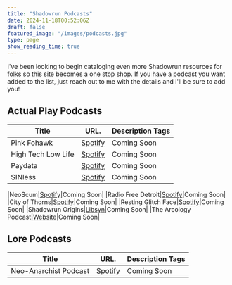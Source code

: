```yaml
---
title: "Shadowrun Podcasts"
date: 2024-11-18T00:52:06Z
draft: false
featured_image: "/images/podcasts.jpg"
type: page
show_reading_time: true
---
```


I've been looking to begin cataloging even more Shadowrun resources for folks so this site becomes a one stop shop. If you have a podcast you want added to the list, just reach out to me with the details and i'll be sure to add you!

## Actual Play Podcasts
|Title  |    URL.   | Description Tags |
|-------|-----------|------------------|
|Pink Fohawk| [Spotify](https://open.spotify.com/show/5fKd0STUvxIlaqOdPu7ejE?si=c4KpSHdiQOWv_BzbhiHbOw&nd=1&dlsi=25377d69d23e4700) | Coming Soon|
|High Tech Low Life|[Spotify](https://open.spotify.com/show/2JhnB9fMfSvTYrtREEoCi2?si=97877c70e06a4441)|Coming Soon|
|Paydata|[Spotify](https://open.spotify.com/show/1ov7zkHT5Du3jAafEGvEbw?si=256b78e507b54d2c)|Coming Soon|
|SINless|[Spotify](https://open.spotify.com/show/7A1SkBE7i56Wj8WA32HtaM?si=aa0f2120c69f484a)|Coming Soon|

|NeoScum|[Spotify](https://open.spotify.com/show/79CetiQXqJu6qw06SwUzzs)|Coming Soon|
|Radio Free Detroit|[Spotify](https://open.spotify.com/show/69d0F0UByyUPPwBDjbM2vv)|Coming Soon|
|City of Thorns|[Spotify](https://open.spotify.com/show/0lXcWyK67V4nij4Hr20bBV)|Coming Soon|
|Resting Glitch Face|[Spotify](https://open.spotify.com/show/1ijwk9DT8ulqO8RVyrawhN)|Coming Soon|
|Shadowrun Origins|[Libsyn](https://shadowrunorigins.libsyn.com/)|Coming Soon|
|The Arcology Podcast|[Website](https://arcologypodcast.com/)|Coming Soon|

## Lore Podcasts
|Title  |    URL.   | Description Tags |
|-------|-----------|------------------|
|Neo-Anarchist Podcast|[Spotify](https://open.spotify.com/show/6yzHaU7BMMYyPe3eOt6gdc)|Coming Soon|